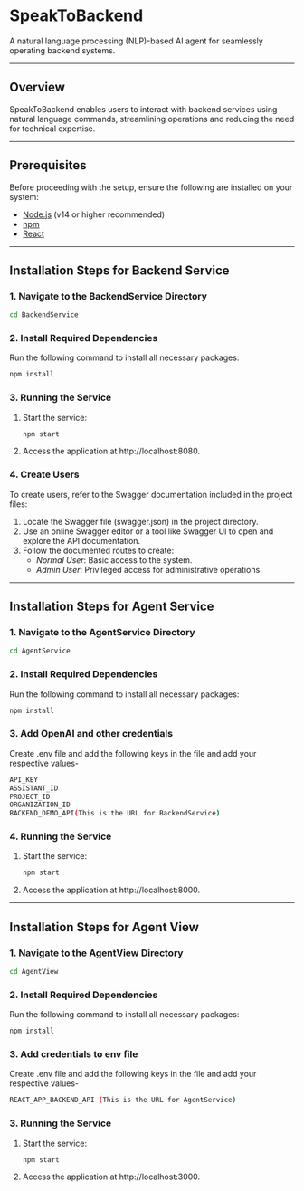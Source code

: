 # SpeakToBackend  

A natural language processing (NLP)-based AI agent for seamlessly operating backend systems.  

---

## Overview  
SpeakToBackend enables users to interact with backend services using natural language commands, streamlining operations and reducing the need for technical expertise.  

---

## Prerequisites  
Before proceeding with the setup, ensure the following are installed on your system:  
- [Node.js](https://nodejs.org/) (v14 or higher recommended)  
- [npm](https://www.npmjs.com/)
- [React](https://react.dev/)
---

## Installation Steps for Backend Service

### 1. Navigate to the BackendService Directory  
```bash  
cd BackendService
```

### 2. Install Required Dependencies
Run the following command to install all necessary packages:

```bash
npm install
```

### 3. Running the Service
1. Start the service:
    ```bash
    npm start
    ```
2. Access the application at http://localhost:8080.

### 4. Create Users
To create users, refer to the Swagger documentation included in the project files:
1. Locate the Swagger file (swagger.json) in the project directory.
2. Use an online Swagger editor or a tool like Swagger UI to open and explore the API documentation.
3. Follow the documented routes to create:
    - *Normal User*: Basic access to the system.
    - *Admin User*: Privileged access for administrative operations

---

## Installation Steps for Agent Service

### 1. Navigate to the AgentService Directory  
```bash  
cd AgentService
```

### 2. Install Required Dependencies
Run the following command to install all necessary packages:

```bash
npm install
```

### 3. Add OpenAI and other credentials
Create .env file and add the following keys in the file and add your respective values-
```bash
API_KEY
ASSISTANT_ID
PROJECT_ID
ORGANIZATION_ID
BACKEND_DEMO_API(This is the URL for BackendService)
```

### 4. Running the Service
1. Start the service:
    ```bash
    npm start
    ```
2. Access the application at http://localhost:8000.

---

## Installation Steps for Agent View

### 1. Navigate to the AgentView Directory  
```bash  
cd AgentView
```

### 2. Install Required Dependencies
Run the following command to install all necessary packages:

```bash
npm install
```

### 3. Add credentials to env file
Create .env file and add the following keys in the file and add your respective values-
```bash
REACT_APP_BACKEND_API (This is the URL for AgentService)
```

### 3. Running the Service
1. Start the service:
    ```bash
    npm start
    ```
2. Access the application at http://localhost:3000.
